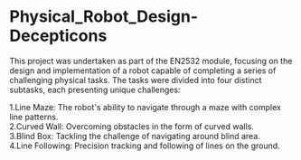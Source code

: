 # Physical_Robot_Design-Decepticons
This project was undertaken as part of the EN2532 module, focusing on the design and implementation of a robot capable of completing a series of challenging physical tasks. The tasks were divided into four distinct subtasks, each presenting unique challenges:

1.Line Maze: The robot's ability to navigate through a maze with complex line patterns.   
2.Curved Wall: Overcoming obstacles in the form of curved walls.      
3.Blind Box: Tackling the challenge of navigating around blind area.    
4.Line Following: Precision tracking and following of lines on the ground.
